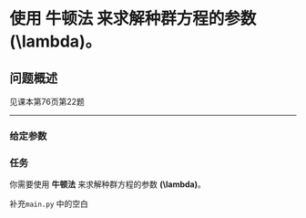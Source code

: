 # 使用 牛顿法 来求解种群方程的参数 **\(\lambda\)**。

## 问题概述

见课本第76页第22题

---

### 给定参数


### 任务

你需要使用 **牛顿法** 来求解种群方程的参数 **\(\lambda\)**。


补充`main.py` 中的空白


